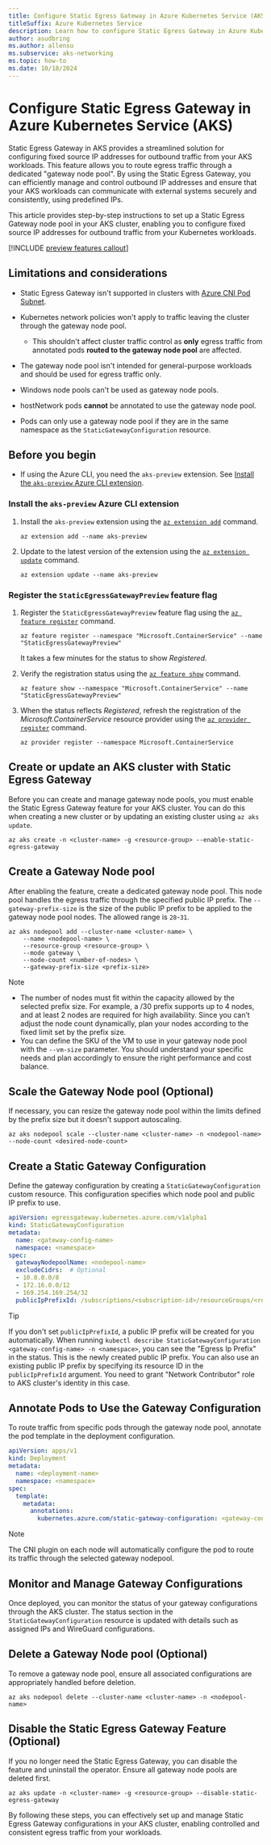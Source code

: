 ```yaml
---
title: Configure Static Egress Gateway in Azure Kubernetes Service (AKS) - Preview
titleSuffix: Azure Kubernetes Service
description: Learn how to configure Static Egress Gateway in Azure Kubernetes Service (AKS) to manage egress traffic from a constant IP address.
author: asudbring
ms.author: allensu
ms.subservice: aks-networking
ms.topic: how-to
ms.date: 10/18/2024
---
```


# Configure Static Egress Gateway in Azure Kubernetes Service (AKS)

Static Egress Gateway in AKS provides a streamlined solution for configuring fixed source IP addresses for outbound traffic from your AKS workloads. This feature allows you to route egress traffic through a dedicated "gateway node pool". By using the Static Egress Gateway, you can efficiently manage and control outbound IP addresses and ensure that your AKS workloads can communicate with external systems securely and consistently, using predefined IPs.

This article provides step-by-step instructions to set up a Static Egress Gateway node pool in your AKS cluster, enabling you to configure fixed source IP addresses for outbound traffic from your Kubernetes workloads.

[!INCLUDE [preview features callout](~/reusable-content/ce-skilling/azure/includes/aks/includes/preview/preview-callout.md)]

## Limitations and considerations

- Static Egress Gateway isn't supported in clusters with [Azure CNI Pod Subnet][azure-cni-pod-subnet].
- Kubernetes network policies won't apply to traffic leaving the cluster through the gateway node pool.
  - This shouldn't affect cluster traffic control as **only** egress traffic from annotated pods **routed to the gateway node pool** are affected.  

- The gateway node pool isn't intended for general-purpose workloads and should be used for egress traffic only.
- Windows node pools can't be used as gateway node pools.
- hostNetwork pods **cannot** be annotated to use the gateway node pool.
- Pods can only use a gateway node pool if they are in the same namespace as the `StaticGatewayConfiguration` resource.

## Before you begin

- If using the Azure CLI, you need the `aks-preview` extension. See [Install the `aks-preview` Azure CLI extension](#install-the-aks-preview-azure-cli-extension).

### Install the `aks-preview` Azure CLI extension

1. Install the `aks-preview` extension using the [`az extension add`][az-extension-add] command.

    ```azurecli-interactive
    az extension add --name aks-preview
    ```

2. Update to the latest version of the extension using the [`az extension update`][az-extension-update] command.

    ```azurecli-interactive
    az extension update --name aks-preview
    ```

### Register the `StaticEgressGatewayPreview` feature flag

1. Register the `StaticEgressGatewayPreview` feature flag using the [`az feature register`][az-feature-register] command.

    ```azurecli-interactive
    az feature register --namespace "Microsoft.ContainerService" --name "StaticEgressGatewayPreview"
    ```

    It takes a few minutes for the status to show *Registered*.

2. Verify the registration status using the [`az feature show`][az-feature-show] command.

    ```azurecli-interactive
    az feature show --namespace "Microsoft.ContainerService" --name "StaticEgressGatewayPreview"
    ```

3. When the status reflects _Registered_, refresh the registration of the _Microsoft.ContainerService_ resource provider using the [`az provider register`][az-provider-register] command.

    ```azurecli-interactive
    az provider register --namespace Microsoft.ContainerService
    ```

## Create or update an AKS cluster with Static Egress Gateway

Before you can create and manage gateway node pools, you must enable the Static Egress Gateway feature for your AKS cluster. You can do this when creating a new cluster or by updating an existing cluster using `az aks update`.

```azurecli-interactive
az aks create -n <cluster-name> -g <resource-group> --enable-static-egress-gateway
```

## Create a Gateway Node pool

After enabling the feature, create a dedicated gateway node pool. This node pool handles the egress traffic through the specified public IP prefix. The `--gateway-prefix-size` is the size of the public IP prefix to be applied to the gateway node pool nodes. The allowed range is `28`-`31`. 

```azurecli-interactive
az aks nodepool add --cluster-name <cluster-name> \
    --name <nodepool-name> \
    --resource-group <resource-group> \
    --mode gateway \
    --node-count <number-of-nodes> \
    --gateway-prefix-size <prefix-size>
```

> [!NOTE] 
> - The number of nodes must fit within the capacity allowed by the selected prefix size. For example, a /30 prefix supports up to 4 nodes, and at least 2 nodes are required for high availability. Since you can’t adjust the node count dynamically, plan your nodes according to the fixed limit set by the prefix size.
> - You can define the SKU of the VM to use in your gateway node pool with the `--vm-size` parameter. You should understand your specific needs and plan accordingly to ensure the right performance and cost balance.

## Scale the Gateway Node pool (Optional)

If necessary, you can resize the gateway node pool within the limits defined by the prefix size but it doesn't support autoscaling.

```azurecli-interactive
az aks nodepool scale --cluster-name <cluster-name> -n <nodepool-name> --node-count <desired-node-count>
```

## Create a Static Gateway Configuration

Define the gateway configuration by creating a `StaticGatewayConfiguration` custom resource. This configuration specifies which node pool and public IP prefix to use.

```yaml
apiVersion: egressgateway.kubernetes.azure.com/v1alpha1
kind: StaticGatewayConfiguration
metadata:
  name: <gateway-config-name>
  namespace: <namespace>
spec:
  gatewayNodepoolName: <nodepool-name>
  excludeCidrs:  # Optional
  - 10.0.0.0/8
  - 172.16.0.0/12
  - 169.254.169.254/32
  publicIpPrefixId: /subscriptions/<subscription-id>/resourceGroups/<resource-group>/providers/Microsoft.Network/publicIPPrefixes/<prefix-name> # Optional
```

> [!TIP]
> If you don't set `publicIpPrefixId`, a public IP prefix will be created for you automatically. When running `kubectl describe StaticGatewayConfiguration <gateway-config-name> -n <namespace>`, you can see the "Egress Ip Prefix" in the status. This is the newly created public IP prefix. You can also use an existing public IP prefix by specifying its resource ID in the `publicIpPrefixId` argument. You need to grant "Network Contributor" role to AKS cluster's identity in this case.

## Annotate Pods to Use the Gateway Configuration

To route traffic from specific pods through the gateway node pool, annotate the pod template in the deployment configuration.

```yaml
apiVersion: apps/v1
kind: Deployment
metadata:
  name: <deployment-name>
  namespace: <namespace>
spec:
  template:
    metadata:
      annotations:
        kubernetes.azure.com/static-gateway-configuration: <gateway-config-name>
```

> [!NOTE]
> The CNI plugin on each node will automatically configure the pod to route its traffic through the selected gateway nodepool.

## Monitor and Manage Gateway Configurations

Once deployed, you can monitor the status of your gateway configurations through the AKS cluster. The status section in the `StaticGatewayConfiguration` resource is updated with details such as assigned IPs and WireGuard configurations.

## Delete a Gateway Node pool (Optional)

To remove a gateway node pool, ensure all associated configurations are appropriately handled before deletion.

```azurecli
az aks nodepool delete --cluster-name <cluster-name> -n <nodepool-name>
```

## Disable the Static Egress Gateway Feature (Optional)

If you no longer need the Static Egress Gateway, you can disable the feature and uninstall the operator. Ensure all gateway node pools are deleted first.

```azurecli
az aks update -n <cluster-name> -g <resource-group> --disable-static-egress-gateway
```

By following these steps, you can effectively set up and manage Static Egress Gateway configurations in your AKS cluster, enabling controlled and consistent egress traffic from your workloads.

<!-- LINKS - Internal -->
[az-provider-register]: /cli/azure/provider#az-provider-register
[az-feature-register]: /cli/azure/feature#az-feature-register
[az-feature-show]: /cli/azure/feature#az-feature-show
[az-extension-add]: /cli/azure/extension#az-extension-add
[az-extension-update]: /cli/azure/extension#az-extension-update
[azure-cni-pod-subnet]: concepts-network-azure-cni-pod-subnet.md
